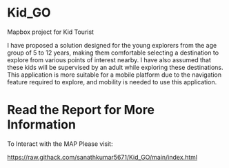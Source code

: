 # Kid_GO
Mapbox project for Kid Tourist

I have proposed a solution designed for the young explorers from the age group of 5 to 12 years, making them comfortable selecting a destination to explore from various points of interest nearby. I have also assumed that these kids will be supervised by an adult while exploring these destinations. This application is more suitable for a mobile platform due to the navigation feature required to explore, and mobility is needed to use this application.

# Read the Report for More Information

To Interact with the MAP Please visit:

https://raw.githack.com/sanathkumar5671/Kid_GO/main/index.html
